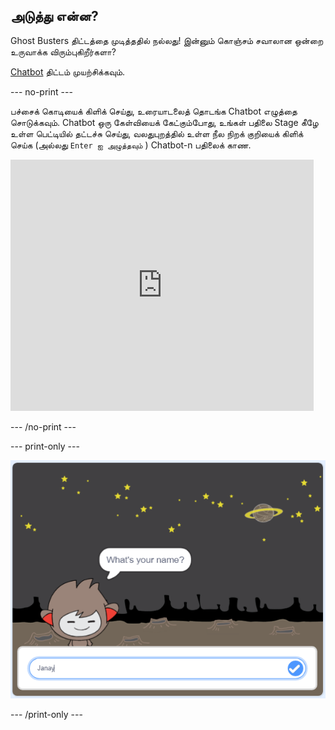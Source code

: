 ## அடுத்து என்ன?

Ghost Busters திட்டத்தை முடித்ததில் நல்லது! இன்னும் கொஞ்சம் சவாலான ஒன்றை உருவாக்க விரும்புகிறீர்களா?

[Chatbot](https://projects.raspberrypi.org/en/projects/chatbot?utm_source=pathway&utm_medium=whatnext&utm_campaign=projects) திட்டம் முயற்சிக்கவும்.

\--- no-print \---

பச்சைக் கொடியைக் கிளிக் செய்து, உரையாடலைத் தொடங்க Chatbot எழுத்தை சொடுக்கவும். Chatbot ஒரு கேள்வியைக் கேட்கும்போது, உங்கள் பதிலை Stage கீழே உள்ள பெட்டியில் தட்டச்சு செய்து, வலதுபுறத்தில் உள்ள நீல நிறக் குறியைக் கிளிக் செய்க (அல்லது ` Enter ஐ அழுத்தவும் ` ) Chatbot-n பதிலைக் காண.

<div class="scratch-preview">
  <iframe allowtransparency="true" width="485" height="402" src="https://scratch.mit.edu/projects/embed/248864190/?autostart=false" 
  frameborder="0" scrolling="no"></iframe>
</div>

\--- /no-print \---

\--- print-only \---

![முழுமையான திட்டம்](images/chatbot-preview.png)

\--- /print-only \---